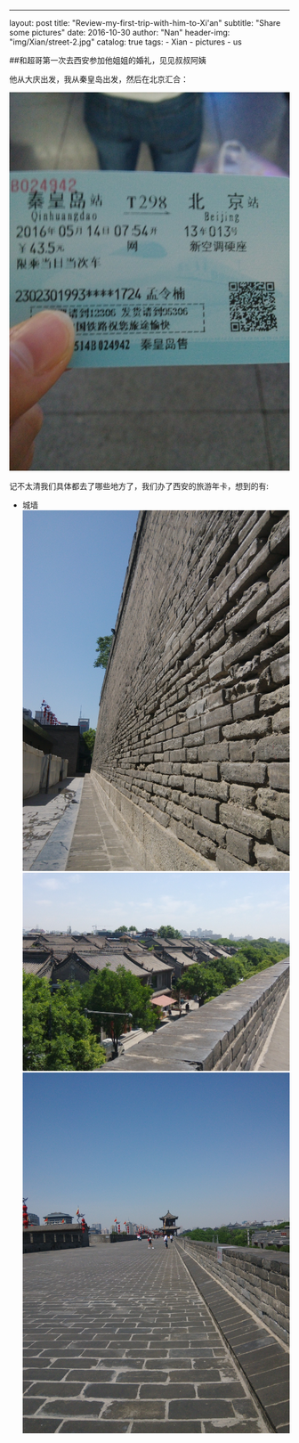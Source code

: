 ---
layout: post
title: "Review-my-first-trip-with-him-to-Xi'an"
subtitle: "Share some pictures"
date: 2016-10-30
author: "Nan"
header-img: "img/Xian/street-2.jpg"
catalog: true
tags:
	- Xian
	- pictures
	- us

##和超哥第一次去西安参加他姐姐的婚礼，见见叔叔阿姨

他从大庆出发，我从秦皇岛出发，然后在北京汇合：

![ticket](img/Xian/ticket.jpg)

记不太清我们具体都去了哪些地方了，我们办了西安的旅游年卡，想到的有:

- 城墙
	![street1](img/Xian/street-1.jpg)
	![street2](img/Xian/street-2.jpg)
	![street3](img/Xian/street-3.jpg)

